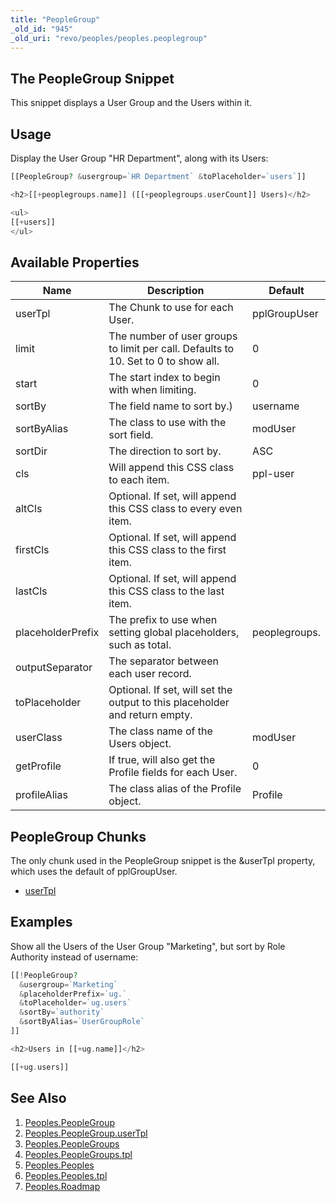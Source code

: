 ```yaml
---
title: "PeopleGroup"
_old_id: "945"
_old_uri: "revo/peoples/peoples.peoplegroup"
---
```


## The PeopleGroup Snippet

This snippet displays a User Group and the Users within it.

## Usage

Display the User Group "HR Department", along with its Users:

``` php 
[[PeopleGroup? &usergroup=`HR Department` &toPlaceholder=`users`]]

<h2>[[+peoplegroups.name]] ([[+peoplegroups.userCount]] Users)</h2>

<ul>
[[+users]]
</ul>
```

## Available Properties

| Name | Description | Default |
|------|-------------|---------|
| userTpl | The Chunk to use for each User. | pplGroupUser |
| limit | The number of user groups to limit per call. Defaults to 10. Set to 0 to show all. | 0 |
| start | The start index to begin with when limiting. | 0 |
| sortBy | The field name to sort by.) | username |
| sortByAlias | The class to use with the sort field. | modUser |
| sortDir | The direction to sort by. | ASC |
| cls | Will append this CSS class to each item. | ppl-user |
| altCls | Optional. If set, will append this CSS class to every even item. |  |
| firstCls | Optional. If set, will append this CSS class to the first item. |  |
| lastCls | Optional. If set, will append this CSS class to the last item. |  |
| placeholderPrefix | The prefix to use when setting global placeholders, such as total. | peoplegroups. |
| outputSeparator | The separator between each user record. |  |
| toPlaceholder | Optional. If set, will set the output to this placeholder and return empty. |  |
| userClass | The class name of the Users object. | modUser |
| getProfile | If true, will also get the Profile fields for each User. | 0 |
| profileAlias | The class alias of the Profile object. | Profile |

## PeopleGroup Chunks

The only chunk used in the PeopleGroup snippet is the &userTpl property, which uses the default of pplGroupUser.

- [userTpl](/extras/revo/peoples/peoples.peoplegroup/peoples.peoplegroup.usertpl "Peoples.PeopleGroup.userTpl")

## Examples

Show all the Users of the User Group "Marketing", but sort by Role Authority instead of username:

``` php 
[[!PeopleGroup? 
  &usergroup=`Marketing`
  &placeholderPrefix=`ug.` 
  &toPlaceholder=`ug.users`
  &sortBy=`authority`
  &sortByAlias=`UserGroupRole`
]]

<h2>Users in [[+ug.name]]</h2>

[[+ug.users]]
```

## See Also

1. [Peoples.PeopleGroup](/extras/revo/peoples/peoples.peoplegroup)
  1. [Peoples.PeopleGroup.userTpl](/extras/revo/peoples/peoples.peoplegroup/peoples.peoplegroup.usertpl)
2. [Peoples.PeopleGroups](/extras/revo/peoples/peoples.peoplegroups)
  1. [Peoples.PeopleGroups.tpl](/extras/revo/peoples/peoples.peoplegroups/peoples.peoplegroups.tpl)
3. [Peoples.Peoples](/extras/revo/peoples/peoples.peoples)
  1. [Peoples.Peoples.tpl](/extras/revo/peoples/peoples.peoples/peoples.peoples.tpl)
4. [Peoples.Roadmap](/extras/revo/peoples/peoples.roadmap)